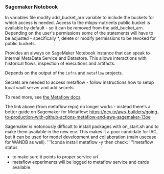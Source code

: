 ### Sagemaker Notebook

In variables file modify add_bucket_arn variable to include the buckets for which access is needed. 
Access to the mlops-nutrients public bucket is available by default - so it can be removed from the add_bucket_arn. 
Depending on the user's permissions some of the statements will have to be adjusted - specifically *, delete or modify permissions to be revoked for public buckets.

Provides an always on SageMaker Notebook instance that can speak to internal MetaData Service and Datastore.
This allows interactions with historical flows, inspection of executions and artifacts.

Depends on the output of the `infra` and `metaflow` projects.

Secrets are needed to access metaflow - follow instructions how to setup local vault server and add secrets.

To read more, see [the Metaflow docs](https://docs.metaflow.org/metaflow-on-aws/metaflow-on-aws#notebooks)

The link above (from metaflow repo) no longer works - instead there's a better guide on Sagemaker for Metaflow:
https://dev.to/aws-builders/going-to-production-with-github-actions-metaflow-and-aws-sagemaker-13oe

Sagemaker is notoriously difficult to install packages with on_start.sh and to make them available in the new env. 
This makes it a poor candidate for IAC, but it can be used for model development and collaboration (main usecase for WANDB as well).
'''!conda install metaflow -y
then check:
'''!metaflow status
* to make sure it points to proper service url
* metaflow experiments will be logged to metaflow service and cards available